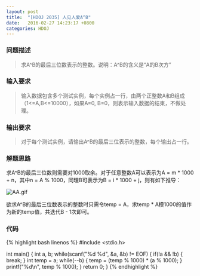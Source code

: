 ```yaml
---
layout: post
title:  "[HDOJ 2035] 人见人爱A^B"
date:   2016-02-27 14:23:17 +0800
categories: HDOJ
---
```

### __问题描述__
> 求A^B的最后三位数表示的整数。说明：A^B的含义是“A的B次方”

### __输入要求__
> 输入数据包含多个测试实例，每个实例占一行，由两个正整数A和B组成（1<=A,B<=10000），如果A=0, B=0，则表示输入数据的结束，不做处理。

### __输出要求__
> 对于每个测试实例，请输出A^B的最后三位表示的整数，每个输出占一行。

### __解题思路__
求A^B的最后三位数则需要对1000取余。对于任意整数A可以表示为A = m * 1000 + n，其中n = A % 1000，同理B可表示为B = i * 1000 + j，则有如下推导：

![AA.gif](https://ooo.0o0.ooo/2016/03/12/56e4dcadd4bd0.gif)

欲求A^B的最后三位数表示的整数时只需令temp = A，求temp * A模1000的值作为新的temp值，共迭代B - 1次即可。

### __代码__
{% highlight bash linenos %}
#include <stdio.h>

int main()
{
    int a, b;
    while(scanf("%d %d", &a, &b) != EOF)
    {
        if(!a && !b)
        {
            break;
        }
        int temp = a;
        while(--b)
        {
            temp = (temp % 1000) * (a % 1000);
        }
        printf("%d\n", temp % 1000);
    }
    return 0;
}
{% endhighlight %}